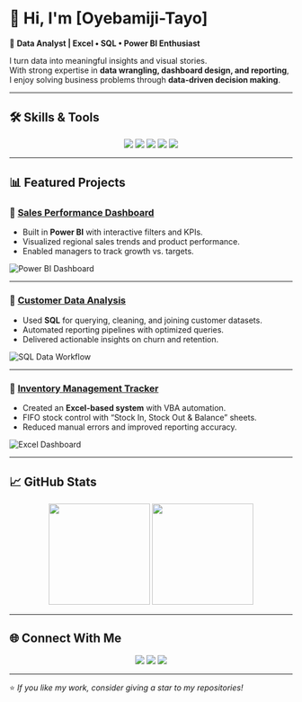 # 👋 Hi, I'm [Oyebamiji-Tayo]

🚀 **Data Analyst | Excel • SQL • Power BI Enthusiast**  

I turn data into meaningful insights and visual stories.  
With strong expertise in **data wrangling, dashboard design, and reporting**,  
I enjoy solving business problems through **data-driven decision making**.  

---

## 🛠️ Skills & Tools  

<p align="center">
  <img src="https://img.shields.io/badge/Excel-217346?style=for-the-badge&logo=microsoftexcel&logoColor=white" />
  <img src="https://img.shields.io/badge/SQL-4479A1?style=for-the-badge&logo=databricks&logoColor=white" />
  <img src="https://img.shields.io/badge/Power%20BI-F2C811?style=for-the-badge&logo=powerbi&logoColor=black" />
  <img src="https://img.shields.io/badge/Data%20Visualization-FF6F61?style=for-the-badge&logo=tableau&logoColor=white" />
  <img src="https://img.shields.io/badge/Data%20Cleaning-4285F4?style=for-the-badge&logo=googlesheets&logoColor=white" />
</p>

---

## 📊 Featured Projects  

### 🔹 [Sales Performance Dashboard](#)
- Built in **Power BI** with interactive filters and KPIs.  
- Visualized regional sales trends and product performance.  
- Enabled managers to track growth vs. targets.  

![Power BI Dashboard](https://github.com/yourusername/yourrepo/blob/main/assets/powerbi_dashboard.png)

---

### 🔹 [Customer Data Analysis](#)
- Used **SQL** for querying, cleaning, and joining customer datasets.  
- Automated reporting pipelines with optimized queries.  
- Delivered actionable insights on churn and retention.  

![SQL Data Workflow](https://github.com/yourusername/yourrepo/blob/main/assets/sql_workflow.png)

---

### 🔹 [Inventory Management Tracker](#)
- Created an **Excel-based system** with VBA automation.  
- FIFO stock control with “Stock In, Stock Out & Balance” sheets.  
- Reduced manual errors and improved reporting accuracy.  

![Excel Dashboard](https://github.com/yourusername/yourrepo/blob/main/assets/excel_inventory.png)

---

## 📈 GitHub Stats  

<p align="center">
  <img src="https://github-readme-stats.vercel.app/api?username=yourusername&show_icons=true&theme=radical" height="180"/>
  <img src="https://github-readme-stats.vercel.app/api/top-langs/?username=yourusername&layout=compact&theme=radical" height="180"/>
</p>

---

## 🌐 Connect With Me  

<p align="center">
  <a href="https://www.linkedin.com/in/yourlinkedin/"><img src="https://img.shields.io/badge/LinkedIn-0077B5?style=for-the-badge&logo=linkedin&logoColor=white"/></a>
  <a href="mailto:yourname@email.com"><img src="https://img.shields.io/badge/Email-D14836?style=for-the-badge&logo=gmail&logoColor=white"/></a>
  <a href="https://yourportfolio.com"><img src="https://img.shields.io/badge/Portfolio-000000?style=for-the-badge&logo=githubpages&logoColor=white"/></a>
</p>

---

⭐️ *If you like my work, consider giving a star to my repositories!*  

